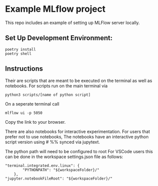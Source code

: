 # Example MLflow project
This repo includes an example of setting up MLFlow server locally. 

## Set Up Development Environment:
```
poetry install
poetry shell
```

## Instructions



Their are scripts that are meant to be executed on the terminal as well as notebooks. For scripts run on the main terminal via

```
python3 scripts/[name of python script]
```

On a seperate terminal call

```
mlflow ui -p 5050
```
Copy the link to your browser.

There are also notebooks for interactive experimentation. For users that prefer not to use notebooks, The notebooks have an interactive python script version using # %% synced via jupytext.

The python path will need to be configured to root For VSCode users this can be done in the workspace settings.json file as follows: 

```
"terminal.integrated.env.linux": {
        "PYTHONPATH": "${workspaceFolder}/"
    },
"jupyter.notebookFileRoot": "${workspaceFolder}/"
```



